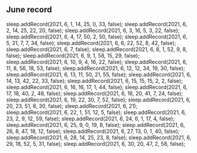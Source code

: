 ## June record

sleep.addRecord(2021, 6, 1, 14, 25, 0, 33, false);
sleep.addRecord(2021, 6, 2, 14, 25, 22, 20, false);
sleep.addRecord(2021, 6, 3, 16, 5, 3, 22, false); 
sleep.addRecord(2021, 6, 4, 17, 50, 2, 50, false); 
sleep.addRecord(2021, 6, 5, 21, 7, 7, 34, false); 
sleep.addRecord(2021, 6, 6, 22, 52, 8, 42, false); 
sleep.addRecord(2021, 6, 7, false); 
sleep.addRecord(2021, 6, 8, 1, 52, 9, 8, false); 
sleep.addRecord(2021, 6, 9, 1, 58, 15, 29, false); 
sleep.addRecord(2021, 6, 10, 9, 4, 16, 22, false); 
sleep.addRecord(2021, 6, 11, 8, 56, 18, 53, false); 
sleep.addRecord(2021, 6, 12, 12, 34, 19, 30, false); 
sleep.addRecord(2021, 6, 13, 11, 50, 21, 55, false); 
sleep.addRecord(2021, 6, 14, 13, 42, 22, 33, false); 
sleep.addRecord(2021, 6, 15, 15, 15, 2, 2, false); 
sleep.addRecord(2021, 6, 16, 16, 17, 1, 44, false); 
sleep.addRecord(2021, 6, 17, 18, 40, 2, 48, false); 
sleep.addRecord(2021, 6, 18, 20, 41, 7, 24, false); 
sleep.addRecord(2021, 6, 19, 22, 30, 7, 52, false); 
sleep.addRecord(2021, 6, 20, 23, 51, 8, 30, false); 
sleep.addRecord(2021, 6, 21); 
sleep.addRecord(2021, 6, 22, 1, 51, 12, 5, false); 
sleep.addRecord(2021, 6, 23, 2, 9, 12, 59, false); 
sleep.addRecord(2021, 6, 24, 6, 1, 17, 4, false); 
sleep.addRecord(2021, 6, 25, 9, 0, 19, 8, false); 
sleep.addRecord(2021, 6, 26, 8, 47, 18, 12, false); 
sleep.addRecord(2021, 6, 27, 13, 0, 1, 40, false); 
sleep.addRecord(2021, 6, 28, 14, 25, 23, 8, false); 
sleep.addRecord(2021, 6, 29, 18, 52, 5, 31, false); 
sleep.addRecord(2021, 6, 30, 20, 47, 2, 58, false); 